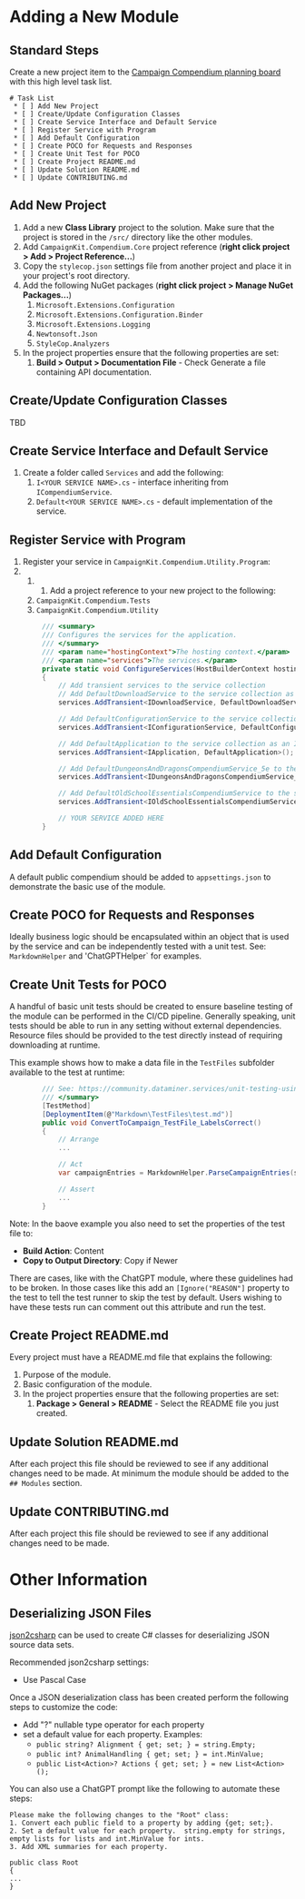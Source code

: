 # Adding a New Module

## Standard Steps
Create a new project item to the [Campaign Compendium planning board](https://github.com/orgs/open-campaign-logger/projects/5) with this high level task list.
```
# Task List
 * [ ] Add New Project
 * [ ] Create/Update Configuration Classes
 * [ ] Create Service Interface and Default Service
 * [ ] Register Service with Program
 * [ ] Add Default Configuration
 * [ ] Create POCO for Requests and Responses
 * [ ] Create Unit Test for POCO
 * [ ] Create Project README.md
 * [ ] Update Solution README.md
 * [ ] Update CONTRIBUTING.md
 ```

## Add New Project

1. Add a new **Class Library** project to the solution.  Make sure that the project is stored in the `/src/` directory like the other modules.
1. Add `CampaignKit.Compendium.Core` project reference (**right click project > Add > Project Reference...**)
1. Copy the `stylecop.json` settings file from another project and place it in your project's root directory.
1. Add the following NuGet packages (**right click project > Manage NuGet Packages...**)
    1. `Microsoft.Extensions.Configuration`
    1. `Microsoft.Extensions.Configuration.Binder`
    1. `Microsoft.Extensions.Logging`
    1. `Newtonsoft.Json`
    1. `StyleCop.Analyzers`
1. In the project properties ensure that the following properties are set:
    1. **Build > Output > Documentation File** - Check Generate a file containing API documentation.

## Create/Update Configuration Classes
TBD

## Create Service Interface and Default Service
1. Create a folder called `Services` and add the following:
    1. `I<YOUR SERVICE NAME>.cs` - interface inheriting from `ICompendiumService`.
    1. `Default<YOUR SERVICE NAME>.cs` - default implementation of the service.

## Register Service with Program
1. Register your service in `CampaignKit.Compendium.Utility.Program`:
1. 1. 1. Add a project reference to your new project to the following:
    1. `CampaignKit.Compendium.Tests`
    1. `CampaignKit.Compendium.Utility`
```csharp
        /// <summary>
        /// Configures the services for the application.
        /// </summary>
        /// <param name="hostingContext">The hosting context.</param>
        /// <param name="services">The services.</param>
        private static void ConfigureServices(HostBuilderContext hostingContext, IServiceCollection services)
        {
            // Add transient services to the service collection
            // Add DefaultDownloadService to the service collection as an IDownloadService
            services.AddTransient<IDownloadService, DefaultDownloadService>();

            // Add DefaultConfigurationService to the service collection as an IConfigurationService
            services.AddTransient<IConfigurationService, DefaultConfigurationService>();

            // Add DefaultApplication to the service collection as an IApplication
            services.AddTransient<IApplication, DefaultApplication>();

            // Add DefaultDungeonsAndDragonsCompendiumService_5e to the service collection as an IDungeonsAndDragonsCompendiumService_5e
            services.AddTransient<IDungeonsAndDragonsCompendiumService_5e, DefaultDungeonsAndDragonsCompendiumService_5e>();

            // Add DefaultOldSchoolEssentialsCompendiumService to the service collection as an IOldSchoolEssentialsCompendiumService
            services.AddTransient<IOldSchoolEssentialsCompendiumService, DefaultOldSchoolEssentialsCompendiumService>();

            // YOUR SERVICE ADDED HERE
        }
```

## Add Default Configuration
A default public compendium should be added to `appsettings.json` to demonstrate the basic use of the module.

## Create POCO for Requests and Responses
Ideally business logic should be encapsulated within an object that is used by the service and can be independently tested with a unit test.  See: `MarkdownHelper` and 'ChatGPTHelper` for examples.

## Create Unit Tests for POCO
A handful of basic unit tests should be created to ensure baseline testing of the module can be performed in the CI/CD pipeline.
Generally speaking, unit tests should be able to run in any setting without external dependencies.
Resource files should be provided to the test directly instead of requiring downloading at runtime.

This example shows how to make a data file in the `TestFiles` subfolder available to the test at runtime:
```csharp
        /// See: https://community.dataminer.services/unit-testing-using-files-in-unit-tests/
        /// </summary>
        [TestMethod]
        [DeploymentItem(@"Markdown\TestFiles\test.md")]
        public void ConvertToCampaign_TestFile_LabelsCorrect()
        {
            // Arrange
            ...

            // Act
            var campaignEntries = MarkdownHelper.ParseCampaignEntries(sourceDataSet, @"Markdown\TestFiles").Result.ToList();

            // Assert
            ...
        }
```
Note: In the baove example you also need to set the properties of the test file to:
* **Build Action**: Content
* **Copy to Output Directory**: Copy if Newer

There are cases, like with the ChatGPT module, where these guidelines had to be broken.
In those cases like this add an `[Ignore("REASON"]` property to the test to tell the test runner to skip the test by default.
Users wishing to have these tests run can comment out this attribute and run the test.

## Create Project README.md
Every project must have a README.md file that explains the following:
1. Purpose of the module.
1. Basic configuration of the module.
1. In the project properties ensure that the following properties are set:
    1. **Package > General > README** - Select the README file you just created.

## Update Solution README.md
After each project this file should be reviewed to see if any additional changes need to be made.
At minimum the module should be added to the `## Modules` section.

## Update CONTRIBUTING.md
After each project this file should be reviewed to see if any additional changes need to be made.

# Other Information
## Deserializing JSON Files

[json2csharp](https://json2csharp.com/) can be used to create C# classes for deserializing JSON source data sets.

Recommended json2csharp settings:
* Use Pascal Case

Once a JSON deserialization class has been created perform the following steps to customize the code:
* Add "?" nullable type operator for each property
* set a default value for each property.  Examples:
   * `public string? Alignment { get; set; } = string.Empty;`
   * `public int? AnimalHandling { get; set; } = int.MinValue;`
   * `public List<Action>? Actions { get; set; } = new List<Action>();`

You can also use a ChatGPT prompt like the following to automate these steps:

```
Please make the following changes to the "Root" class:
1. Convert each public field to a property by adding {get; set;}.
2. Set a default value for each property.  string.empty for strings, empty lists for lists and int.MinValue for ints.
3. Add XML summaries for each property.

public class Root
{
...
}
```